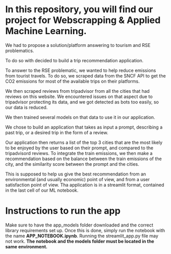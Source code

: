 # **In this repository, you will find our project for Webscrapping & Applied Machine Learning.**

We had to propose a solution/platform answering to tourism and RSE problematics.

To do so with decided to build a trip recommendation application. 

To answer to the RSE problematic, we wanted to help reduce emissions from tourist travels. To do so, we scraped data from the SNCF API to get the CO2 emissions for most of the available trips on their platforms.

We then scraped reviews from tripadvisor from all the cities that had reviews on this website. We encountered issues on that aspect due to tripadvisor protecting its data, and we got detected as bots too easily, so our data is reduced.

We then trained several models on that data to use it in our application.

We chose to build an application that takes as input a prompt, describing a past trip, or a desired trip in the form of a review.

Our application then returns a list of the top 3 cities that are the most likely to be enjoyed by the user based on their prompt, and compared to the tripadvisord reviews. To integrate the train emissions, we then make a recommendation based on the balance between the train emissions of the city, and the similarity score between the prompt and the cities.

This is supposed to help us give the best recommendation from an environmental (and usually economic) point of view, and from a user satisfaction point of view. Tha application is in a streamlit format, contained in the last cell of our ML notebook.

# **Instructions to run the app**

Make sure to have the app_models folder downloaded and the correct library requirements set up. Once this is done, simply run the notebook with the name **APP_NOTEBOOK.ipynb**. Running the streamlit_app.py file may not work. **The notebook and the models folder must be located in the same environment.**
